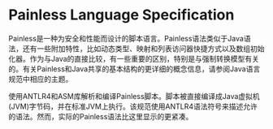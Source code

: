 #  Painless Language Specification

Painless是一种为安全和性能而设计的脚本语言。Painless语法类似于Java语法，还有一些附加特性，比如动态类型、映射和列表访问器快捷方式以及数组初始化器。作为与Java的直接比较，有一些重要的区别，特别是与强制转换模型有关的。有关Painless和Java共享的基本结构的更详细的概念信息，请参阅Java语言规范中相应的主题。

使用ANTLR4和ASM库解析和编译Painless脚本。脚本被直接编译成Java虚拟机(JVM)字节码，并在标准JVM上执行。该规范使用ANTLR4语法符号来描述允许的语法。然而，实际的Painless语法比这里显示的更紧凑。

